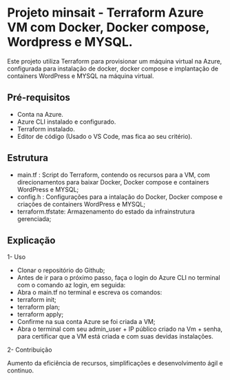 # Projeto minsait - Terraform Azure VM com Docker, Docker compose, Wordpress e MYSQL.

Este projeto utiliza Terraform para provisionar um máquina virtual na Azure, configurada para instalação de docker, docker compose e implantação de containers WordPress e MYSQL na máquina virtual.

## Pré-requisitos

- Conta na Azure.
- Azure CLI instalado e configurado.
- Terraform instalado.
- Editor de código (Usado o VS Code, mas fica ao seu critério).

## Estrutura
- main.tf :
  Script do Terraform, contendo os recursos para a VM, com direcionamentos para baixar Docker, Docker compose e containers WordPress e MYSQL;
- config.h :
  Configurações para a intalação do Docker, Docker compose e criações de containers WordPress e MYSQL;
- terraform.tfstate:
  Armazenamento do estado da infrainstrutura gerenciada;

## Explicação

1- Uso

- Clonar o repositório do Github;
- Antes de ir para o próximo passo, faça o login do Azure CLI no terminal com o comando az login, em seguida:
- Abra o main.tf no terminal e escreva os comandos:
- terraform init;
- terraform plan;
- terraform apply;
- Confirme na sua conta Azure se foi criada a VM;
- Abra o terminal com seu admin_user + IP público criado na Vm + senha, para certificar que a VM está criada e com suas devidas instalações.

2- Contribuição

Aumento da eficiência de recursos, simplificações e desenvolvimento ágil e continuo.
